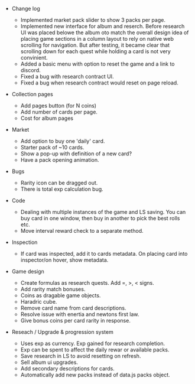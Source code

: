 - Change log
   - Implemented market pack slider to show 3 packs per page.
   - Implemented new interface for album and reserch. Before research UI was placed belowe the album oto match the overall design idea of placing game sections in a column layout to rely on native web scrolling for navigation. But after testing, it became clear that scrolling down for each quest while holding a card is not very convinient.
   - Added a basic menu with option to reset the game and a link to discord.
   - Fixed a bug with research contract UI.
   - Fixed a bug when research contract would reset on page reload.

- Collection pages
   - Add pages button (for N coins)
   - Add number of cards per page.
   - Cost for album pages

- Market
   - Add option to buy one 'daily' card.
   - Starter pack of ~10 cards.
   - Show a pop-up with definition of a new card?
   - Have a pack opening animation.

- Bugs
   - Rarity icon can be dragged out.
   - There is total exp calculation bug.

- Code
   - Dealing with multiple instances of the game and LS saving. You can buy card in one window, then buy in another to pick the best rolls etc.
   - Move interval reward check to a separate method.

- Inspection
   - If card was inspected, add it to cards metadata. On placing card into inspector/on hover, show metadata.

- Game design
   - Create formulas as research quests. Add =, >, < signs.
   - Add rarity match bonuses.
   - Coins as dragable game objects.
   - Haradric cube.
   - Remove card name from card descriptions.
   - Resolve issue with enertia and newtons first law.
   - Give bonus coins per card rarity in response.

- Reseach / Upgrade & progression system
   - Uses exp as currency. Exp gained for research completion.
   - Exp can be spent to affect the daily rewar or available packs.
   - Save research in LS to avoid resetting on refresh.
   - Sell album ui upgrades.
   - Add secondary descriptions for cards.
   - Automatically add new packs instead of data.js packs object.